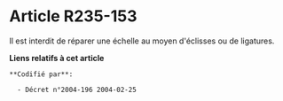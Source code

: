 # Article R235-153

Il est interdit de réparer une échelle au moyen d'éclisses ou de ligatures.

**Liens relatifs à cet article**

	**Codifié par**:

	  - Décret n°2004-196 2004-02-25
